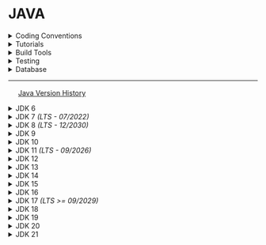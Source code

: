 # JAVA

<details>
<summary>Coding Conventions</summary>
  
  * [Java Code Conventions](http://web.archive.org/web/20120401065047/http://www.oracle.com/technetwork/java/codeconventions-150003.pdf) (1997)
  * [Google Java Style Guide](https://google.github.io/styleguide/javaguide.html)
  * [Secure Coding Guidelines](https://www.oracle.com/java/technologies/javase/seccodeguide.html) - oracle
  * [Checkstyle](https://checkstyle.org/)
</details>

<details>
<summary>Tutorials</summary>
  
  * [Java Programming](https://en.wikibooks.org/wiki/Java_Programming) - wikibooks
  * [Official Tutorial](https://docs.oracle.com/javase/tutorial/) - oracle
  * [Java Tutorials](http://tutorials.jenkov.com/) - jakob jenkov
</details>

<details>
<summary>Build Tools</summary>
  
  * [Apache Ant](https://ant.apache.org/manual/) - online docs

</details>

<details>
<summary>Testing</summary>
  
  * [ArchUnit](https://github.com/TNG/ArchUnit)
  * [JUnit 5](https://junit.org/junit5/)
  * [JUnit 4](https://junit.org/junit4/)
</details>

<details>
<summary>Database</summary>
  
  * [Apache Derby](https://db.apache.org/derby/) - full-featured, open source relational database management system (RDBMS) that is based on Java technology and SQL.

    Derby is written and implemented completely in the Java programming language. Derby provides users with a small-footprint standards-based database engine that can be tightly embedded into any Java based solution.  Derby ensures data integrity and provides sophisticated transaction support. In the default configuration there is no separate database server to be installed or maintained by the end user.

    The on-disk database format used by Derby is portable and platform-independent. You can move Derby databases from machine to machine without needing to modify the data. A Derby application can include a pre-built, populated database if it needs to, and that database will work in any Derby configuration. 

</details>

---

<img src="https://user-images.githubusercontent.com/7102064/159777738-8d923779-60d7-44e8-a6ec-4cefb6c9b0d0.png" width="16px"
/> <a href="https://en.wikipedia.org/wiki/Java_version_history">Java Version History</a>

<details>
<summary>JDK 6</summary>
  
  - [_Java Language Specification_](https://docs.oracle.com/javase/specs/jls/se6/jls3.pdf) - 3rd edition
  - _Features_
    - [swing enhancements](https://docs.oracle.com/javase/7/docs/technotes/guides/swing/enhancements-6.html)
    - [writer for .gif format](https://docs.oracle.com/javase/8/docs/technotes/guides/imageio/enhancements60.html#gif)
    - [jar and zip enhancements](https://docs.oracle.com/javase/6/docs/technotes/guides/jar/changes6.html)
</details>

<details>
<summary>JDK 7 <i>(LTS - 07/2022)</i></summary>
  
  - [_API Documentation_](https://docs.oracle.com/javase/7/docs/api/)
  - [_Developer Guides_](https://docs.oracle.com/javase/7/docs/)
  - [_Features_](https://openjdk.org/projects/jdk7/features/)
    - [swing enhancements](https://docs.oracle.com/javase/7/docs/technotes/guides/swing/enhancements-7.html)
    - [binary literals](https://docs.oracle.com/javase/7/docs/technotes/guides/language/binary-literals.html)
    - [numeric literal underscores](https://docs.oracle.com/javase/7/docs/technotes/guides/language/underscores-literals.html)
    - [strings in switch](https://docs.oracle.com/javase/7/docs/technotes/guides/language/strings-switch.html)
    - [diamond operator](https://docs.oracle.com/javase/7/docs/technotes/guides/language/type-inference-generic-instance-creation.html)
    - [try with resources](https://docs.oracle.com/javase/7/docs/technotes/guides/language/try-with-resources.html)
    - [catch multiple exceptions](https://docs.oracle.com/javase/7/docs/technotes/guides/language/catch-multiple.html)
    - [file nio 2](https://www.oracle.com/technical-resources/articles/javase/nio.html)
      - [wikipedia](https://en.wikipedia.org/wiki/Non-blocking_I/O_(Java)#JDK_7_and_NIO.2)
      - [tutorial](https://docs.oracle.com/javase/tutorial/essential/io/fileio.html)
      - [zip filesystem](https://docs.oracle.com/javase/7/docs/technotes/guides/io/fsp/zipfilesystemprovider.html)
    - [ecc cryptography](https://openjdk.org/projects/jdk7/features/#f73)
    - [tls 1.2](https://openjdk.org/projects/jdk7/features/#fa534339)
    - [unicode 6.0](https://openjdk.org/projects/jdk7/features/#f497)
    - [nimbus theme](https://docs.oracle.com/javase/tutorial/uiswing/lookandfeel/nimbus.html) (6u10)
  - [_Language Spec_](https://docs.oracle.com/javase/specs/jls/se7/html/index.html)

</details>
<details>
<summary>JDK 8 <i>(LTS - 12/2030)</i></summary>
  
  - [_Documentation Home_](https://docs.oracle.com/javase/8/)
  - [_API Documenation_](https://docs.oracle.com/javase/8/docs/api/)
  - [_Features_](https://www.oracle.com/java/technologies/javase/8-whats-new.html)
    - [swing enhancements](https://docs.oracle.com/javase/8/docs/technotes/guides/swing/enhancements-8.html)
  - [_Language Spec_](https://docs.oracle.com/javase/specs/jls/se8/html/index.html)
  - [_Developer Guides_](https://docs.oracle.com/javase/8/docs/)
  - [_JDK Tools and Utilities_](https://docs.oracle.com/javase/8/docs/technotes/tools/)
  - [_Tutorial_](https://docs.oracle.com/javase/tutorial/)
  - [_Download_](https://www.oracle.com/java/technologies/javase/javase8-archive-downloads.html)
</details>
<details>
<summary>JDK 9</summary>
  
  - [_Features_](https://openjdk.org/projects/jdk9/)
    - [ahead-of-time compilation](https://openjdk.org/jeps/295)
    - [compile for old platform versions](https://openjdk.org/jeps/247)
    - [convenience factory methods for collections](https://openjdk.org/jeps/269)
    - [disable sha-1 certificates](https://openjdk.org/jeps/288)
    - [gtk 3 on linux](https://openjdk.org/jeps/283)
    - [hidpi graphics on windows and linux](https://openjdk.org/jeps/263)
    - [jlink](https://openjdk.org/jeps/282)
    - [jshell](https://openjdk.org/jeps/222)
    - [milling project coin](https://openjdk.org/jeps/213)
    - [module system](https://openjdk.org/jeps/261)
    - [modular java application packaging](https://openjdk.org/jeps/275)
    - [modular jdk](https://openjdk.org/jeps/200)
    - [multi-release jar files](https://openjdk.org/jeps/238)
    - [platform specific desktop features](https://openjdk.org/jeps/272)
    - [sha-3 hash algorithms](https://openjdk.org/jeps/287)
    - [tiff image i/o](https://openjdk.org/jeps/262)
    - [unicode 8.0](https://openjdk.org/jeps/267)
</details>
<details>
<summary>JDK 10</summary>
  
  - [_Features_](https://openjdk.org/projects/jdk/10/)
    - [local-variable type inference](https://openjdk.org/jeps/286)
    - [root certificates](https://openjdk.org/jeps/319)
</details>
<details>
<summary>JDK 11 <i>(LTS - 09/2026)</i></summary>
  
  - [_API Documentation_](https://docs.oracle.com/en/java/javase/11/docs/api/)
  - [_Features_](https://openjdk.org/projects/jdk/11/)
    - [flight recorder](https://openjdk.org/jeps/328)
    - [http client](https://openjdk.org/jeps/321)
    - [launch single-file source-code programs](https://openjdk.org/jeps/330)
    - [local-variable syntax for lambda parameters](https://openjdk.org/jeps/323)
    - [transport layer security (tls) 1.3](https://openjdk.org/jeps/332)
    - [unicode 10](https://openjdk.org/jeps/327)
  - [_Language Spec_](https://docs.oracle.com/javase/specs/jls/se11/html/index.html)
</details>
<details>
<summary>JDK 12</summary>
</details>
<details>
<summary>JDK 13</summary>
</details>
<details>
<summary>JDK 14</summary>
</details>
<details>
<summary>JDK 15</summary>
</details>
<details>
<summary>JDK 16</summary>
</details>
<details>
<summary>JDK 17 <i>(LTS >= 09/2029)</i></summary>
  
  - [_API Documentation_](https://docs.oracle.com/en/java/javase/17/docs/api/)
  - [_Features_](https://openjdk.org/projects/jdk/17/)
  - [_Language Spec_](https://docs.oracle.com/javase/specs/jls/se17/html/index.html)
  - [_Download_](https://github.com/adoptium/temurin17-binaries/releases)
</details>
<details>
<summary>JDK 18</summary>
</details>
<details>
<summary>JDK 19</summary>
</details>
<details>
<summary>JDK 20</summary>
</details>
<details>
<summary>JDK 21</summary>

  - [_Features_](https://openjdk.org/projects/jdk/21/)
    - [unnamed classes / instance main methods](https://openjdk.org/jeps/445) (preview)
    - [virtual threads](https://openjdk.org/jeps/444)
</details>
